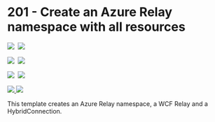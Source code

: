 # 201 - Create an Azure Relay namespace with all resources

<IMG SRC="https://azbotstorage.blob.core.windows.net/badges/201-azure-relay-create-all-resources/PublicLastTestDate.svg" />&nbsp;
<IMG SRC="https://azbotstorage.blob.core.windows.net/badges/201-azure-relay-create-all-resources/PublicDeployment.svg" />&nbsp;

<IMG SRC="https://azbotstorage.blob.core.windows.net/badges/201-azure-relay-create-all-resources/FairfaxLastTestDate.svg" />&nbsp;
<IMG SRC="https://azbotstorage.blob.core.windows.net/badges/201-azure-relay-create-all-resources/FairfaxDeployment.svg" />&nbsp;

<IMG SRC="https://azbotstorage.blob.core.windows.net/badges/201-azure-relay-create-all-resources/BestPracticeResult.svg" />&nbsp;
<IMG SRC="https://azbotstorage.blob.core.windows.net/badges/201-azure-relay-create-all-resources/CredScanResult.svg" />&nbsp;

<a href="https://portal.azure.com/#create/Microsoft.Template/uri/https%3A%2F%2Fraw.githubusercontent.com%2FAzure%2Fazure-quickstart-templates%2Fmaster%2F201-azure-relay-create-all-resources%2Fazuredeploy.json" target="_blank">
    <img src="http://azuredeploy.net/deploybutton.png"/>
</a>

<a href="http://armviz.io/#/?load=https%3A%2F%2Fraw.githubusercontent.com%2FAzure%2Fazure-quickstart-templates%2Fmaster%2F201-azure-relay-create-all-resources%2Fazuredeploy.json" target="_blank">
    <img src="http://armviz.io/visualizebutton.png"/>
</a>

This template creates an Azure Relay namespace, a WCF Relay and a HybridConnection.
